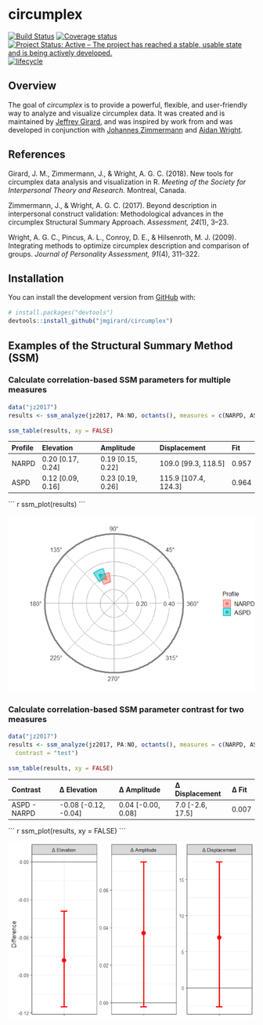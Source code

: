 
<!-- README.md is generated from README.Rmd. Please edit that file -->
circumplex
==========

[![Build Status](https://travis-ci.org/jmgirard/circumplex.svg?branch=master)](https://travis-ci.org/jmgirard/circumplex) [![Coverage status](https://codecov.io/gh/jmgirard/circumplex/branch/master/graph/badge.svg)](https://codecov.io/github/jmgirard/circumplex?branch=master) [![Project Status: Active – The project has reached a stable, usable state and is being actively developed.](http://www.repostatus.org/badges/latest/active.svg)](http://www.repostatus.org/#active) [![lifecycle](https://img.shields.io/badge/lifecycle-maturing-blue.svg)](https://www.tidyverse.org/lifecycle/#maturing)

Overview
--------

The goal of *circumplex* is to provide a powerful, flexible, and user-friendly way to analyze and visualize circumplex data. It was created and is maintained by [Jeffrey Girard](https://jmgirard.com/), and was inspired by work from and was developed in conjunction with [Johannes Zimmermann](https://psychologische-hochschule.de/prof-dr-johannes-zimmermann/) and [Aidan Wright](https://personalityprocesses.com/).

References
----------

Girard, J. M., Zimmermann, J., & Wright, A. G. C. (2018). New tools for circumplex data analysis and visualization in R. *Meeting of the Society for Interpersonal Theory and Research.* Montreal, Canada.

Zimmermann, J., & Wright, A. G. C. (2017). Beyond description in interpersonal construct validation: Methodological advances in the circumplex Structural Summary Approach. *Assessment, 24*(1), 3–23.

Wright, A. G. C., Pincus, A. L., Conroy, D. E., & Hilsenroth, M. J. (2009). Integrating methods to optimize circumplex description and comparison of groups. *Journal of Personality Assessment, 91*(4), 311–322.

Installation
------------

You can install the development version from [GitHub](https://github.com/) with:

``` r
# install.packages("devtools")
devtools::install_github("jmgirard/circumplex")
```

Examples of the Structural Summary Method (SSM)
-----------------------------------------------

### Calculate correlation-based SSM parameters for multiple measures

``` r
data("jz2017")
results <- ssm_analyze(jz2017, PA:NO, octants(), measures = c(NARPD, ASPD))
```

``` r
ssm_table(results, xy = FALSE)
```

<table class="table" style="margin-left: auto; margin-right: auto;">
<thead>
<tr>
<th style="text-align:left;">
Profile
</th>
<th style="text-align:left;">
Elevation
</th>
<th style="text-align:left;">
Amplitude
</th>
<th style="text-align:left;">
Displacement
</th>
<th style="text-align:left;">
Fit
</th>
</tr>
</thead>
<tbody>
<tr>
<td style="text-align:left;">
NARPD
</td>
<td style="text-align:left;">
0.20 [0.17, 0.24]
</td>
<td style="text-align:left;">
0.19 [0.15, 0.22]
</td>
<td style="text-align:left;">
109.0 [99.3, 118.5]
</td>
<td style="text-align:left;">
0.957
</td>
</tr>
<tr>
<td style="text-align:left;">
ASPD
</td>
<td style="text-align:left;">
0.12 [0.09, 0.16]
</td>
<td style="text-align:left;">
0.23 [0.19, 0.26]
</td>
<td style="text-align:left;">
115.9 [107.4, 124.3]
</td>
<td style="text-align:left;">
0.964
</td>
</tr>
</tbody>
</table>
``` r
ssm_plot(results)
```

![](README-plot1-1.png)

### Calculate correlation-based SSM parameter contrast for two measures

``` r
data("jz2017")
results <- ssm_analyze(jz2017, PA:NO, octants(), measures = c(NARPD, ASPD),
  contrast = "test")
```

``` r
ssm_table(results, xy = FALSE)
```

<table class="table" style="margin-left: auto; margin-right: auto;">
<thead>
<tr>
<th style="text-align:left;">
Contrast
</th>
<th style="text-align:left;">
&Delta; Elevation
</th>
<th style="text-align:left;">
&Delta; Amplitude
</th>
<th style="text-align:left;">
&Delta; Displacement
</th>
<th style="text-align:left;">
&Delta; Fit
</th>
</tr>
</thead>
<tbody>
<tr>
<td style="text-align:left;">
ASPD - NARPD
</td>
<td style="text-align:left;">
-0.08 [-0.12, -0.04]
</td>
<td style="text-align:left;">
0.04 [-0.00, 0.08]
</td>
<td style="text-align:left;">
7.0 [-2.6, 17.5]
</td>
<td style="text-align:left;">
0.007
</td>
</tr>
</tbody>
</table>
``` r
ssm_plot(results, xy = FALSE)
```

![](README-plot2-1.png)
